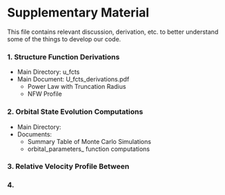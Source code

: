 # Supplementary Material
This file contains relevant discussion, derivation, etc. to better understand some of the things to develop our code. 

### 1. Structure Function Derivations
* Main Directory: u_fcts
* Main Document: U_fcts_derivations.pdf
    - Power Law with Truncation Radius 
    - NFW Profile
### 2. Orbital State Evolution Computations
* Main Directory: 
* Documents: 
	- Summary Table of Monte Carlo Simulations
	- orbital_parameters_ function computations
### 3. Relative Velocity Profile Between 
### 4. 


